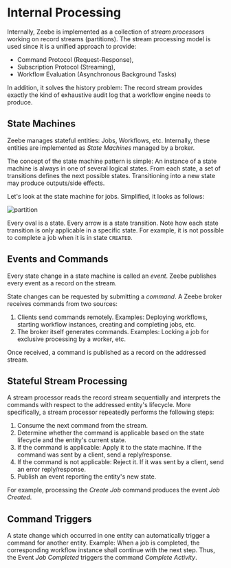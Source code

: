 # Internal Processing

Internally, Zeebe is implemented as a collection of _stream processors_ working on record streams \(partitions\). The stream processing model is used since it is a unified approach to provide:

* Command Protocol \(Request-Response\),
* Subscription Protocol \(Streaming\),
* Workflow Evaluation \(Asynchronous Background Tasks\)

In addition, it solves the history problem: The record stream provides exactly the kind of exhaustive audit log that a workflow engine needs to produce.

## State Machines

Zeebe manages stateful entities: Jobs, Workflows, etc. Internally, these entities are implemented as _State Machines_ managed by a broker.

The concept of the state machine pattern is simple: An instance of a state machine is always in one of several logical states. From each state, a set of transitions defines the next possible states. Transitioning into a new state may produce outputs/side effects.

Let's look at the state machine for jobs. Simplified, it looks as follows:

![partition](/basics/internal-processing-job.png)

Every oval is a state. Every arrow is a state transition. Note how each state transition is only applicable in a specific state. For example, it is not possible to complete a job when it is in state `CREATED`.

## Events and Commands

Every state change in a state machine is called an *event*. Zeebe publishes every event as a record on the stream.

State changes can be requested by submitting a *command*. A Zeebe broker receives commands from two sources:

1. Clients send commands remotely. Examples: Deploying workflows, starting workflow instances, creating and completing jobs, etc.
2. The broker itself generates commands. Examples: Locking a job for exclusive processing by a worker, etc.

Once received, a command is published as a record on the addressed stream.

## Stateful Stream Processing

A stream processor reads the record stream sequentially and interprets the commands with respect to the addressed entity's lifecycle. More specifically, a stream processor repeatedly performs the following steps:

1. Consume the next command from the stream.
1. Determine whether the command is applicable based on the state lifecycle and the entity's current state.
1. If the command is applicable: Apply it to the state machine. If the command was sent by a client, send a reply/response.
1. If the command is not applicable: Reject it. If it was sent by a client, send an error reply/response.
1. Publish an event reporting the entity's new state.

For example, processing the _Create Job_ command produces the event _Job Created_.

## Command Triggers

A state change which occurred in one entity can automatically trigger a command for another entity. Example: When a job is completed, the corresponding workflow instance shall continue with the next step. Thus, the Event _Job Completed_ triggers the command _Complete Activity_.
